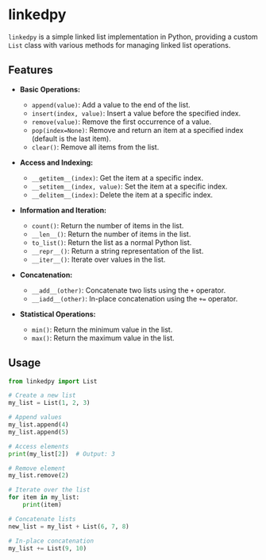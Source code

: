 # linkedpy

`linkedpy` is a simple linked list implementation in Python, providing a custom `List` class with various methods for managing linked list operations.

## Features

- **Basic Operations:**
  - `append(value)`: Add a value to the end of the list.
  - `insert(index, value)`: Insert a value before the specified index.
  - `remove(value)`: Remove the first occurrence of a value.
  - `pop(index=None)`: Remove and return an item at a specified index (default is the last item).
  - `clear()`: Remove all items from the list.

- **Access and Indexing:**
  - `__getitem__(index)`: Get the item at a specific index.
  - `__setitem__(index, value)`: Set the item at a specific index.
  - `__delitem__(index)`: Delete the item at a specific index.

- **Information and Iteration:**
  - `count()`: Return the number of items in the list.
  - `__len__()`: Return the number of items in the list.
  - `to_list()`: Return the list as a normal Python list.
  - `__repr__()`: Return a string representation of the list.
  - `__iter__()`: Iterate over values in the list.

- **Concatenation:**
  - `__add__(other)`: Concatenate two lists using the `+` operator.
  - `__iadd__(other)`: In-place concatenation using the `+=` operator.

- **Statistical Operations:**
  - `min()`: Return the minimum value in the list.
  - `max()`: Return the maximum value in the list.

## Usage

```python
from linkedpy import List

# Create a new list
my_list = List(1, 2, 3)

# Append values
my_list.append(4)
my_list.append(5)

# Access elements
print(my_list[2])  # Output: 3

# Remove element
my_list.remove(2)

# Iterate over the list
for item in my_list:
    print(item)

# Concatenate lists
new_list = my_list + List(6, 7, 8)

# In-place concatenation
my_list += List(9, 10)
